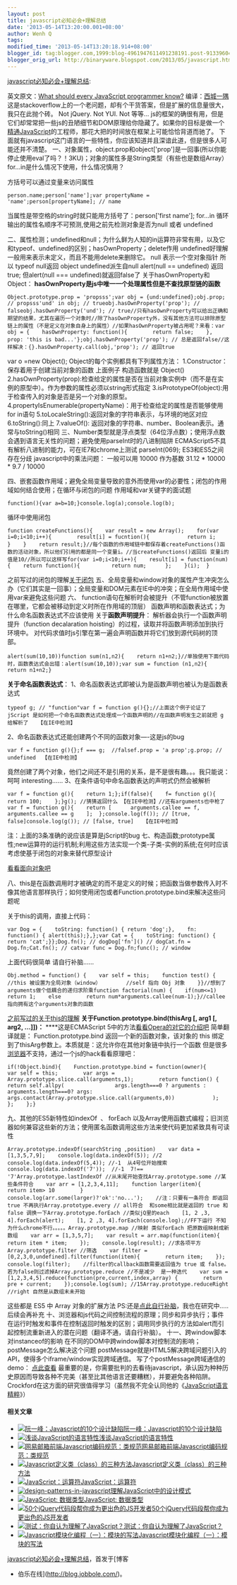 ```yaml
---
layout: post
title: javascript必知必会+理解总结
date: '2013-05-14T13:20:00.001+08:00'
author: Wenh Q
tags:
modified_time: '2013-05-14T13:20:18.914+08:00'
blogger_id: tag:blogger.com,1999:blog-4961947611491238191.post-9133960475139195537
blogger_orig_url: http://binaryware.blogspot.com/2013/05/javascript.html
---
```

[javascript必知必会+理解总结](http://blog.jobbole.com/39571/?utm_source=rss&utm_medium=rss&utm_campaign=javascript%25e5%25bf%2585%25e7%259f%25a5%25e5%25bf%2585%25e4%25bc%259a%25e7%2590%2586%25e8%25a7%25a3%25e6%2580%25bb%25e7%25bb%2593):

英文原文：[What should every JavaScript programmer
know?](http://stackoverflow.com/questions/2628672/what-should-every-javascript-programmer-know) 编译：[西城一隅](http://www.ccforward.net/ "西城一隅")
这是stackoverflow上的一个老问题，却有个干货答案，但是扩展的信息量很大，我只在此抛个砖。
Not jQuery. Not YUI. Not 等等…
js的框架的确很有用，但是它们却常常把一些js的丑陋细节和DOM原理给你隐藏了。如果你的目标是做一个[精通JavaScript](http://click.union.360buy.com/JdClick/?unionId=16231&to=http://book.360buy.com/10138436.html "精通JavaScript")的工程师，那花大把的时间放在框架上可能恰恰背道而驰了。
下面就有javascript这门语言的一些特性，你应该知道并且深谙此道，但是很多人可能还并不清楚。
一、对象属性，object.prop和object['prop']是一回事(所以你能停止使用eval了吗？！3KU)；对象的属性多是String类型（有些也是数组Array）
for…in是什么情况下使用，什么情况慎用？

方括号可以通过变量来访问属性

    person.name;person['name'];var propertyName = 'name';person[propertyName]; // name

当属性是带空格的string时就只能用方括号了：person['first name'];
for…in 循环输出的属性名顺序不可预测,使用之前先检测对象是否为null 或者
undefined

二、属性检测；undefined和null；为什么鲜为人知的in运算符非常有用，以及它和typeof、undefined的区别；hasOwnProperty；delete作用
undefined好理解一般用来表示未定义，而且不能用delete来删除它。
null 表示一个空对象指针 所以 typeof null返回 object
undefined派生自null alert(null == undefined) 返回true; 但alert(null ===
undefined)就返回false了
关于hasOwnProperty和Object：
**hasOwnProperty是js中唯一一个处理属性但是不查找原型链的函数**

    Object.prototype.prop = 'propsss';var obj = {und:undefined};obj.prop; // propsss'und' in obj; // trueobj.hasOwnProperty('prop'); // falseobj.hasOwnProperty('und'); // true//只有hasOwnProperty可以给出正确和期望的结果，尤其在遍历一个对象时//除了hasOwnProperty外，没有其他方法可以排除原型链上的属性（不是定义在对象自身上的属性）//如果hasOwnProperty被占用呢？来看：var obj = {    hasOwnProperty: function(){        return false;    },    prop: 'this is bad...'};obj.hasOwnProperty('prop'); // 总是返回false//这样解决：{}.hasOwnProperty.call(obj,'prop'); // 返回true

var o =new Object();
Object的每个实例都具有下列属性方法：
1.Constructor：保存着用于创建当前对象的函数 上面例子 构造函数就是
Object()
2.hasOwnProperty(prop):检查给定的属性是否在当前对象实例中（而不是在实例的原型中）。作为参数的属性必须以string形式指定
3.isPrototypeOf(object):用于检查传入的对象是否是另一个对象的原型。
4.propertyIsEnumerable(propertyName)：用于检查给定的属性是否能够使用for
in语句
5.toLocaleString():返回对象的字符串表示，与环境的地区对应
6.toString():同上
7.valueOf():
返回对象的字符串、number、Boolean表示。通常与toString()相同
三、Number类型就是浮点类型（64位浮点数）；使用浮点数会遇到语言无关性的问题；避免使用parseInt时的八进制陷阱
ECMAScript5不具有解析八进制的能力，可在IE7和chrome上测试 parseInt(069);
ES3和ES5之间存在分歧
javascript中的乘法问题：
一般可以用 10000 作为基数
31.12 * 10000 * 9.7 / 10000

四、嵌套函数作用域；避免全局变量导致的意外而使用var的必要性；闭包的作用域如何结合使用；在循环与闭包的问题
作用域和var关键字的面试题

    function(){var a=b=10;}console.log(a);console.log(b);

循环中使用闭包

    function createFunctions(){    var result = new Array();    for(var i=0;i<10;i++){        result[i] = fucntion(){            return i;        }    }    return result;}//每个函数的作用域链中都保存着createFunctions()函数的活动对象，所以他们引用的都是同一个变量i。//当createFunctions()返回后 变量i的值是10//所以可以这样写for(var i=0;i<10;i++){    result[i] = function(num){    return function(){          return num;      };    }(i);  }

之前写过的闭包的理解[关于闭包](http://www.ccforward.net/2013/01/js_closure.html)
五、全局变量和window对象的属性产生冲突怎么办（它们其实是一回事）；全局变量和DOM元素在IE中的冲突；在全局作用域中使用var来避免这些问题
六、
function语句在解析时会被提升（不管function被放置在哪里，它都会被移动到定义时所在作用域的顶层）
函数声明和函数表达式；为什么命名函数表达式不应该使用
关于**函数声明提升**：
解析器会执行一个函数声明提升（function decalaration
hoisting）的过程，读取并将函数声明添加到执行环境中。
对代码求值时js引擎在第一遍会声明函数并将它们放到源代码树的顶部。

    alert(sum(10,10))function sum(n1,n2){    return n1+n2;}//单独使用下面代码时，函数表达式会出错：alert(sum(10,10));var sum = function (n1,n2){    return n1+n2;}

**关于命名函数表达式**：
1、命名函数表达式即被认为是函数声明也被认为是函数表达式

    typeof g; // "function"var f = function g(){};//上面这个例子论证了 jScript 是如何把一个命名函数表达式处理成一个函数声明的//在函数声明发生之前就把 g 给解析了   【在IE中检测】

2、命名函数表达式还能创建两个不同的函数对象—-这是js的bug

    var f = function g(){};f === g;  //falsef.prop = 'a prop';g.prop; // undefined  【在IE中检测】

竟然创建了两个对象，他们之间还不是引用的关系，是不是很有趣。。。我只能说：呵呵
interesting……
3、在条件语句中命名函数表达的声明式仍然会被解析

    var f = function g(){    return 1;};if(false){    f= function g(){        return 100;    };}g(); //猜猜返回什么 【在IE中检测】//还有arguments也中枪了var f = function g(){    return [      arguments.callee == f,      arguments.callee == g    ];  };console.log(f()); // [true, false]console.log(g()); // [false, true]   【在IE中检测】

注：上面的3条准确的说应该是算是jScript的bug
七、构造函数;prototype属性;new运算符的运行机制;利用这些方法实现一个类-子类-实例的系统;在何时应该考虑使基于闭包的对象来替代原型设计

[看看面向对象吧](http://www.ccforward.net/2013/01/javascript_oop.html)

八、this是在函数调用时才被确定的而不是定义的时候；把函数当做参数传入时不像其他语言那样执行；如何使用闭包或者Function.prototype.bind来解决这些问题呢

关于this的调用，直接上代码：

    var Dog = {    toString: function() { return 'dog';},    fn: function() { alert(this);},};var Cat = {    toString: function() { return 'cat';}};Dog.fn(); // dogDog['fn']() // dogCat.fn = Dog.fn;Cat.fn(); // catvar func = Dog.fn;func(); // window

上面代码很简单 请自行补脑……

    Obj.method = function() {    var self = this;    function test() {        //this 被设置为全局对象（window）        //self 指向 Obj 对象    }}//想到了arguments做个低耦合的递归求阶乘function factorial(num) {    if(num<=1)        return 1;    else        return num*arguments.callee(num-1);}//callee指向拥有这个arguments对象的函数

[之前写过的关于this的理解](http://www.ccforward.net/2013/01/js_this.html)
**关于Function.prototype.bind(thisArg [, arg1 [, arg2, …]])：**
****这是ECMAScript
5中的方法[看看Opera的对它的介绍吧](http://dev.opera.com/articles/view/introducing-ecmascript-5-1/#function-bind)
简单翻译就是：
Function.prototype.bind 返回一个新的函数对象，该对象的 this
绑定到了thisArg参数上。本质就是：这允许你在其他对象链中执行一个函数
但是很多[浏览器](http://blog.jobbole.com/12749/ "浏览器")不支持，通过一个js的hack看看原理吧：

    if(!Object.bind){    Function.prototype.bind = function(owner){        var self = this;        var args = Array.prototype.slice.call(arguments,1);        return function() {            return self.allpy(                args.length===0 ? arguments : arguments.length===0? args:                    args.contact(Array.prototype.slice.call(arguments,0))            );        };    };}

九、其他的ES5新特性如indexOf  、 forEach
以及Array使用函数式编程；旧浏览器如何兼容这些新的方法；使用匿名函数调用这些方法来使代码更加紧致具有可读性

    Array.prototype.indexOf(searchString ,position)    var data = [1,3,5,7,9];    console.log(data.indexOf(5)); //2    console.log(data.indexOf(5,4)); //-1  从4号位开始搜索    console.log(data.indexOf('7'));  //-1  7!== '7'Array.prototype.lastIndexOf //从末尾开始查找Array.prototype.some //某些条件符合    var arr = [1,2,3,4,11];    function larger(item){        return item> 10        }    console.log(arr.some(larger)?'ok':'no...');    //注：只要有一条符合 即返回true 不再执行Array.prototype.every // all符合  和some相比就是返回的 true 和 false 调换一下Array.prototype.forEach //类似jQ里的each    [1, 2 ,3, 4].forEach(alert);    [1, 2 ,3, 4].forEach(console.log);//FF下运行 不知为什么chrome不行。。。。。Array.prototype.map //映射 类似forEach 把原数组映射成新数组    var arr = [1,3,5,7];    var result = arr.map(function(item){        return item * item;    });    console.log(result); //求各项平方Array.prototype.filter //筛选    var filter = [0,2,3,0,undefined].filter(function(item){        return item;    });    console.log(filter);    //filter的callback函数需要返回值为 true 或 false。若为false则过滤掉Array.prototype.reduce //不是减少  是一种迭代    var sum = [1,2,3,4,5].reduce(function(pre,current,index,array) {        return pre + current;    });console.log(sum); //15Array.prototype.reduceRight //right 自然是从数组末未开始

这些都是 ES5 中 Array 对象的扩展方法
PS:还是[点此自行补脑](http://dev.opera.com/articles/view/javascript-array-extras-in-detail/)，我也在研究中…..后续会再补充
十、浏览器和js代码之间控制流程的原理；同步和异步执行；事件在运行时触发和事件在控制返回时触发的区别；调用同步执行的方法如alert而引起控制流重新进入的潜在问题（翻译不通，请自行补脑）。
十一、跨window脚本对instanceof的影响
在不同的DOM中跨window脚本对控制流的影响；postMessage怎么解决这个问题
postMessage就是HTML5解决跨域问题引入的API，使得多个iframe/window实现跨域通信。
写了个postMessage跨域通信的demo： [点此查看](http://www.ccforward.net/coding/html5css3/postMessage.html)
最重要的是，你需要批判的去看待javascript，承认因为种种历史原因而导致各种不完美（甚至比其他语言还要糟糕），并要避免各种陷阱。Crockford在这方面的研究很值得学习（虽然我不完全认同他的《[JavaScript语言精粹](http://click.union.360buy.com/JdClick/?unionId=16231&to=http://book.360buy.com/10067180.html "JavaScript语言精粹")》）

#### 相关文章

-   [![阮一峰：Javascript的10个设计缺陷](http://blog.jobbole.com/wp-content/uploads/2011/06/javascript-logo.png)](http://blog.jobbole.com/995/)[阮一峰：Javascript的10个设计缺陷](http://blog.jobbole.com/995/)
-   [![浅谈JavaScript的语言特性](http://blog.jobbole.com/wp-content/plugins/wordpress-23-related-posts-plugin/static/thumbs/3.jpg)](http://blog.jobbole.com/36657/)[浅谈JavaScript的语言特性](http://blog.jobbole.com/36657/)
-   [![网易邮箱前端Javascript编码规范：类规范](http://blog.jobbole.com/wp-content/uploads/2011/06/javascript-logo.png)](http://blog.jobbole.com/19203/)[网易邮箱前端Javascript编码规范：类规范](http://blog.jobbole.com/19203/)
-   [![Javascript定义类（class）的三种方法](http://blog.jobbole.com/wp-content/uploads/2012/07/three-methods-of-Javascript-defined-class2-150x150.png)](http://blog.jobbole.com/23563/)[Javascript定义类（class）的三种方法](http://blog.jobbole.com/23563/)
-   [![JavaScript：运算符](http://blog.jobbole.com/wp-content/uploads/2011/06/javascript-logo.png)](http://blog.jobbole.com/28884/)[JavaScript：运算符](http://blog.jobbole.com/28884/)
-   [![design-patterns-in-javascript](http://blog.jobbole.com/wp-content/uploads/2012/08/design-patterns-in-javascript-150x150.jpg)](http://blog.jobbole.com/25537/)[理解JavaScript中的设计模式](http://blog.jobbole.com/25537/)
-   [![JavaScript:
    数据类型](http://www.jobbole.net/wp-content/uploads/2013/02/javascript-logo-150x150.png)](http://blog.jobbole.com/26859/)[JavaScript:
    数据类型](http://blog.jobbole.com/26859/)
-   [![50个jQuery代码段帮你成为更出色的JS开发者](http://blog.jobbole.com/wp-content/uploads/2012/04/snippets-150x150.jpg)](http://blog.jobbole.com/18513/)[50个jQuery代码段帮你成为更出色的JS开发者](http://blog.jobbole.com/18513/)
-   [![测试：你自认为理解了JavaScript？](http://blog.jobbole.com/wp-content/uploads/2011/06/javascript-logo.png)](http://blog.jobbole.com/30468/)[测试：你自认为理解了JavaScript？](http://blog.jobbole.com/30468/)
-   [![Javascript模块化编程（一）：模块的写法](http://blog.jobbole.com/wp-content/uploads/2012/10/javascript-module-01-150x150.jpg)](http://blog.jobbole.com/29553/)[Javascript模块化编程（一）：模块的写法](http://blog.jobbole.com/29553/)

[javascript必知必会+理解总结](http://blog.jobbole.com/39571/)，首发于[博客
- 伯乐在线](http://blog.jobbole.com/)。
